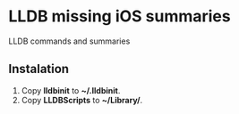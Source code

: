 LLDB missing iOS summaries
======================

LLDB commands and summaries

## Instalation
1. Copy **lldbinit** to **~/.lldbinit**.
2. Copy **LLDBScripts** to **~/Library/**.
